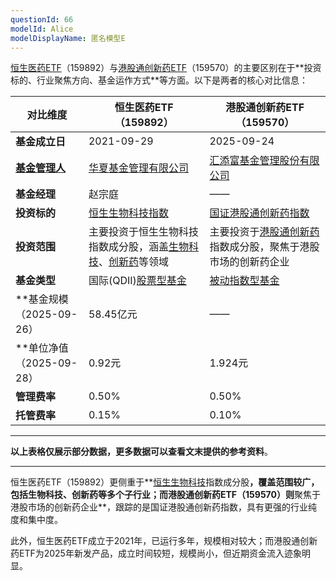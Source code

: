 ```yaml
---
questionId: 66
modelId: Alice
modelDisplayName: 匿名模型E
---
```

[恒生医药ETF](windlocal://open?!CommandParam\(1400%2CWindCode%3D159892.SZ\)%27)（159892）与[港股通创新药ETF](windlocal://open?!CommandParam\(1400%2CWindCode%3D159570.SZ\)%27)（159570）的主要区别在于**​投资标的、行业聚焦方向、基金运作方式​**等方面。以下是两者的核心对比信息：


|对比维度|恒生医药ETF（159892）|港股通创新药ETF（159570）|
|---|---|---|
|**​基金成立日​**|2021-09-29|2025-09-24|
|**​[基金管理人](windlocal://open?!CommandParam\(26003%2CCmdName%3DHQCMD_STOCKLIST%2Cdisableuppercase%2CParam%3D1000040986000000\)%27)​**|[华夏基金管理有限公司](windlocal://open?!CommandParam\(1400%2CWindCode%3DF0700022.00\)%27)|[汇添富基金管理股份有限公司](windlocal://open?!CommandParam\(1400%2CWindCode%3DF0700047.00\)%27)|
|**​基金经理​**|赵宗庭|——|
|**​投资标的​**|[恒生生物科技指数](windlocal://open?!CommandParam\(1400%2CWindCode%3DHSHKBIO.HI\)%27)|[国证港股通创新药指数](windlocal://open?!CommandParam\(1400%2CWindCode%3D931250.CSI\)%27)|
|**​投资范围​**|主要投资于恒生生物科技指数成分股，涵盖[生物科技](windlocal://open?!CommandParam\(7602%2Cid%3D24537%2CpageType%3Ddetail\)%27)、[创新药](windlocal://open?!CommandParam\(26003%2CCmdName%3DHQCMD_STOCKLIST%2Cdisableuppercase%2CParam%3D1000011371000000\)%27)等领域|主要投资于[港股通创新药](windlocal://open?!CommandParam\(1400%2CWindCode%3D931250.CSI\)%27)指数成分股，聚焦于港股市场的创新药企业|
|**​基金类型​**|国际(QDII)[股票型基金](windlocal://open?!CommandParam\(26003%2CCmdName%3DHQCMD_STOCKLIST%2Cdisableuppercase%2CParam%3D2001010100000000\)%27)|[被动指数型基金](windlocal://open?!CommandParam\(26003%2CCmdName%3DHQCMD_STOCKLIST%2Cdisableuppercase%2CParam%3D2001010102000000\)%27)|
|**基金规模（2025-09-26）|58.45亿元|——|
|**单位净值（2025-09-28）|0.92元|1.924元|
|**​管理费率​**|0.50%|0.50%|
|**​托管费率​**|0.15%|0.10%|

---

**​以上表格仅展示部分数据，更多数据可以查看文末提供的参考资料​**。

---

恒生医药ETF（159892）更侧重于**​[恒生生物科技](windlocal://open?!CommandParam\(1400%2CWindCode%3DHSHKBIO.HI\)%27)指数成分股​**，覆盖范围较广，包括生物科技、创新药等多个子行业；而港股通创新药ETF（159570）则**​聚焦于港股市场的创新药企业​**，跟踪的是国证港股通创新药指数，具有更强的行业纯度和集中度。

此外，恒生医药ETF成立于2021年，已运行多年，规模相对较大；而港股通创新药ETF为2025年新发产品，成立时间较短，规模尚小，但近期资金流入迹象明显。